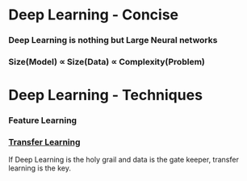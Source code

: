 # Deep Learning - Concise
### Deep Learning is nothing but Large Neural networks
### Size(Model) ∝ Size(Data) ∝ Complexity(Problem)
# Deep Learning - Techniques
### Feature Learning
### [Transfer Learning](https://medium.com/nanonets/nanonets-how-to-use-deep-learning-when-you-have-limited-data-f68c0b512cab)
If Deep Learning is the holy grail and data is the gate keeper, transfer learning is the key.
